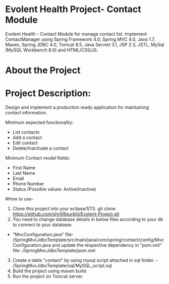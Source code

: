 # Evolent Health Project- Contact Module

Evolent Health - Contact Module for manage contact list.
Implement ContactManager using Spring Framework 4.0, Spring MVC 4.0, Java 1.7, Maven, Spring JDBC 4.0, Tomcat 8.5, Java Servlet 3.1, JSP 2.3, JSTL, MySql (MySQL Workbench 8.0) and HTML/CSS/JS.

# About the Project

# Project Description:
Design and implement a production ready application for maintaining
contact information. 

Minimum expected functionality:
- List contacts
- Add a contact
- Edit contact
- Delete/Inactivate a contact

Minimum Contact model fields:
- First Name
- Last Name
- Email
- Phone Number
- Status (Possible values: Active/Inactive)


#How to use-

1. Clone this project into your eclipse/STS.
git clone https://github.com/shri06surbhi/Evolent-Project.git
2. You need to change database details in below files according to your db to connect to your database.
 - "MvcConfiguration.java" file-   /SpringMvcJdbcTemplate/src/main/java/com/spring/contact/config/MvcConfiguration.java 
 and update the respective dependency in "pom.xml" file-  /SpringMvcJdbcTemplate/pom.xml
3. Create a table "contact" by using mysql script attached in sql folder. - /SpringMvcJdbcTemplate/sql/MySQL_script.sql
4. Build the project using maven build.
5. Run the project on Tomcat server. 
